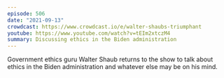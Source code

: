```yaml
---
episode: 506
date: "2021-09-13"
crowdcast: https://www.crowdcast.io/e/walter-shaubs-triumphant
youtube: https://www.youtube.com/watch?v=tEIm2xtczM4
summary: Discussing ethics in the Biden administration
---
```

Government ethics guru Walter Shaub returns to the show to talk about ethics in the Biden administration and whatever else may be on his mind.

